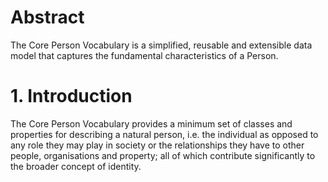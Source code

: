 # Abstract
The Core Person Vocabulary is a simplified, reusable and extensible data model that captures the fundamental characteristics of a Person. 

# 1. Introduction
The Core Person Vocabulary provides a minimum set of classes and properties for describing a natural person, i.e. the individual as opposed to any role they may play in society or the relationships they have to other people, organisations and property; all of which contribute significantly to the broader concept of identity. 
